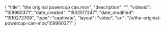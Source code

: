 {
    "title": "the original powercup can.mov",
    "description": "",
    "videoid": "109960371",
    "date_created": "1502517247",
    "date_modified": "1510272709",
    "type": "captivate",
    "layout": "video",
    "url": "\/v\/the-original-powercup-can-mov\/109960371"
}